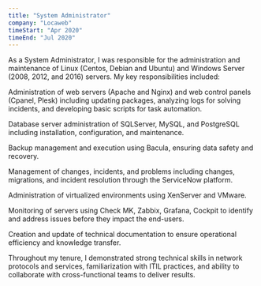```yaml
---
title: "System Administrator"
company: "Locaweb"
timeStart: "Apr 2020"
timeEnd: "Jul 2020"
---
```

 
As a System Administrator, I was responsible for the administration and maintenance of Linux (Centos, Debian and Ubuntu) and Windows Server (2008, 2012, and 2016) servers. My key responsibilities included:

Administration of web servers (Apache and Nginx) and web control panels (Cpanel, Plesk) including updating packages, analyzing logs for solving incidents, and developing basic scripts for task automation.

Database server administration of SQLServer, MySQL, and PostgreSQL including installation, configuration, and maintenance.

Backup management and execution using Bacula, ensuring data safety and recovery.

Management of changes, incidents, and problems including changes, migrations, and incident resolution through the ServiceNow platform.

Administration of virtualized environments using XenServer and VMware.

Monitoring of servers using Check MK, Zabbix, Grafana, Cockpit to identify and address issues before they impact the end-users.

Creation and update of technical documentation to ensure operational efficiency and knowledge transfer.

Throughout my tenure, I demonstrated strong technical skills in network protocols and services, familiarization with ITIL practices, and ability to collaborate with cross-functional teams to deliver results.